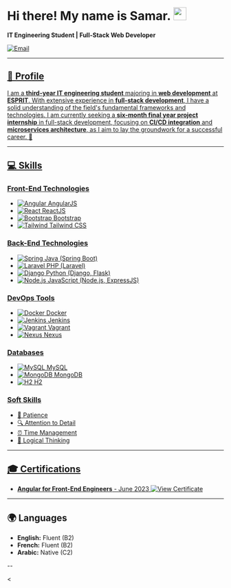 # Hi there! My name is Samar. <img src="https://media.giphy.com/media/hvRJCLFzcasrR4ia7z/giphy.gif" width="30px">


**IT Engineering Student | Full-Stack Web Developer**

  <a href="mailto:rebhisamar60@gmail.com">
    <img src="https://img.shields.io/badge/Email-rebhisamar60@gmail.com-D14836?style=for-the-badge&logo=gmail&logoColor=white" alt="Email" />

---

## 📜 Profile
I am a **third-year IT engineering student** majoring in **web development** at **ESPRIT**. With extensive experience in **full-stack development**, I have a solid understanding of the field's fundamental frameworks and technologies. I am currently seeking a **six-month final year project internship** in full-stack development, focusing on **CI/CD integration** and **microservices architecture**, as I aim to lay the groundwork for a successful career. 🚀

---

## 💻 Skills

### Front-End Technologies
- ![Angular](https://img.shields.io/badge/-AngularJS-DD0031?style=flat&logo=angular&logoColor=white) AngularJS
- ![React](https://img.shields.io/badge/-ReactJS-61DAFB?style=flat&logo=react&logoColor=white) ReactJS
- ![Bootstrap](https://img.shields.io/badge/-Bootstrap-563D7C?style=flat&logo=bootstrap&logoColor=white) Bootstrap
- ![Tailwind](https://img.shields.io/badge/-Tailwind%20CSS-06B6D4?style=flat&logo=tailwindcss&logoColor=white) Tailwind CSS

### Back-End Technologies
- ![Spring](https://img.shields.io/badge/-Spring%20Boot-6DB33F?style=flat&logo=spring&logoColor=white) Java (Spring Boot)
- ![Laravel](https://img.shields.io/badge/-Laravel-EF3E00?style=flat&logo=laravel&logoColor=white) PHP (Laravel)
- ![Django](https://img.shields.io/badge/-Django-092E20?style=flat&logo=django&logoColor=white) Python (Django, Flask)
- ![Node.js](https://img.shields.io/badge/-Node.js-8CC84B?style=flat&logo=node.js&logoColor=white) JavaScript (Node.js, ExpressJS)

### DevOps Tools
- ![Docker](https://img.shields.io/badge/-Docker-2496ED?style=flat&logo=docker&logoColor=white) Docker
- ![Jenkins](https://img.shields.io/badge/-Jenkins-D24939?style=flat&logo=jenkins&logoColor=white) Jenkins
- ![Vagrant](https://img.shields.io/badge/-Vagrant-186128?style=flat&logo=vagrant&logoColor=white) Vagrant
- ![Nexus](https://img.shields.io/badge/-Nexus-008C5E?style=flat&logo=nexus&logoColor=white) Nexus

### Databases
- ![MySQL](https://img.shields.io/badge/-MySQL-4479A1?style=flat&logo=mysql&logoColor=white) MySQL
- ![MongoDB](https://img.shields.io/badge/-MongoDB-47A248?style=flat&logo=mongodb&logoColor=white) MongoDB
- ![H2](https://img.shields.io/badge/-H2-003DA5?style=flat&logo=h2database&logoColor=white) H2

### Soft Skills
- 🧘 Patience
- 🔍 Attention to Detail
- ⏰ Time Management
- 🧠 Logical Thinking

---

## 🎓 Certifications
- **Angular for Front-End Engineers** - June 2023 [![View Certificate](https://img.shields.io/badge/View%20Certificate-007ACC?style=for-the-badge&logo=Microsoft&logoColor=white)](your_certificate_link_here)

---

## 🌍 Languages
- **English:** Fluent (B2)
- **French:** Fluent (B2)
- **Arabic:** Native (C2)

--

<
